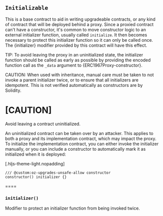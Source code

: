 ## `Initializable`



This is a base contract to aid in writing upgradeable contracts, or any kind of contract that will be deployed
behind a proxy. Since a proxied contract can't have a constructor, it's common to move constructor logic to an
external initializer function, usually called `initialize`. It then becomes necessary to protect this initializer
function so it can only be called once. The {initializer} modifier provided by this contract will have this effect.

TIP: To avoid leaving the proxy in an uninitialized state, the initializer function should be called as early as
possible by providing the encoded function call as the `_data` argument to {ERC1967Proxy-constructor}.

CAUTION: When used with inheritance, manual care must be taken to not invoke a parent initializer twice, or to ensure
that all initializers are idempotent. This is not verified automatically as constructors are by Solidity.

[CAUTION]
====
Avoid leaving a contract uninitialized.

An uninitialized contract can be taken over by an attacker. This applies to both a proxy and its implementation
contract, which may impact the proxy. To initialize the implementation contract, you can either invoke the
initializer manually, or you can include a constructor to automatically mark it as initialized when it is deployed:

[.hljs-theme-light.nopadding]
```
/// @custom:oz-upgrades-unsafe-allow constructor
constructor() initializer {}
```
====

### `initializer()`



Modifier to protect an initializer function from being invoked twice.





